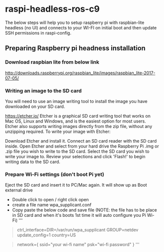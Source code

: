 # raspi-headless-ros-c9
The below steps will help you to setup raspberry pi with raspbian-lite headless (no UI) and connects to your WI-FI on initial boot and then update SSH permissions in raspi-config.

## Preparing Raspberry pi headness installation
### Download raspbian lite from below link
http://downloads.raspberrypi.org/raspbian_lite/images/raspbian_lite-2017-07-05/

### Writing an image to the SD card
You will need to use an image writing tool to install the image you have downloaded on your SD card.

https://etcher.io/
Etcher is a graphical SD card writing tool that works on Mac OS, Linux and Windows, and is the easiest option for most users. Etcher also supports writing images directly from the zip file, without any unzipping required. To write your image with Etcher:

Download Etcher and install it.
Connect an SD card reader with the SD card inside.
Open Etcher and select from your hard drive the Raspberry Pi .img or  .zip file you wish to write to the SD card.
Select the SD card you wish to write your image to.
Review your selections and click 'Flash!' to begin writing data to the SD card.

### Prepare Wi-Fi settings (don't boot Pi yet)
Eject the SD card and insert it to PC/Mac again. 
It will show up as Boot external drive
- Double click to open / right click open 
- create a file name wpa_supplicant.conf 
- Copy paste the below code and save file (NOTE: the file has to be place in SD card and when it's boots 1st time it will auto configure you Pi Wi-Fi)
'''
> ctrl_interface=DIR=/var/run/wpa_supplicant GROUP=netdev
> update_config=1
> country=US

> network={
>     ssid="your wi-fi name"
>     psk="wi-fi password"
> }
'''
